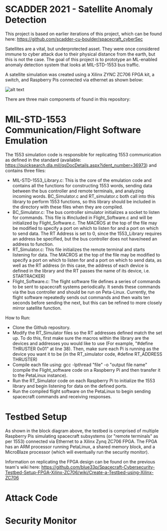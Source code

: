 # SCADDER 2021 - Satellite Anomaly Detection

This project is based on earlier iterations of this project, which can be found here: https://github.com/scadder-cu-boulder/spacecraft_cyberSec

Satellites are a vital, but underprotected asset. They were once considered immune to cyber attack due to their physical distance from the earth, but this is not the case. The goal of this project is to prototype an ML-enabled anomaly detection system that looks at MIL-STD-1553 bus traffic.

A satellite simulation was created using a Xilinx ZYNC ZC706 FPGA kit, a switch, and Raspberry Pis connected via ethernet as shown below:

![alt text](https://github.com/scadder2021/satellite_cybersec/blob/main/FBD_2021.png?raw=true)

There are three main components of found in this repository:

# MIL-STD-1553 Communication/Flight Software Emulation

The 1553 simulation code is responsible for replicating 1553 communication as defined in the standard (available: https://quicksearch.dla.mil/qsDocDetails.aspx?ident_number=36973) and contains three files:
- MIL-STD-1553_Library.c: This is the core of the emulation code and contains all the functions for constructing 1553 words, sending data between the bus controller and remote terminals, and analyzing incoming words. BC_Simulator.c and RT_simulator.c both call into this library to perform 1553 functions, so this library should be included in the directory with these files when they are compiled.
- BC_Simulator.c: The bus controller simulator initializes a socket to listen for commands. This file is #included in Flight_Software.c and will be initialized by Flight_Software.c. The MACROS at the top of the file may be modified to specify a port on which to listen for and a port on which to send data. The RT Address is set to 0, since the 1553_Library requires an address be specified, but the bus controller does not have/need an address to function.
- RT_Simulator.c: This file initializes the remote terminal and starts listening for data. The MACROS at the top of the file may be modified to specify a port on which to listen for and a port on which to send data, as well as the RT address (in this case, the address of each device is defined in the library and the RT passes the name of its device, i.e. STARTRACKER)
- Flight_Software.c: The flight software file defines a series of commands to be sent to spacecraft systems periodically. It sends these commands via the bus controller and should be run on Peta-Linux. Currently, the flight software repeatedly sends out commands and then waits ten seconds before sending the next, but this can be refined to more closely mirror satellite function.

How to Run:

- Clone the Github repository.
- Modify the RT_Simulator files so the RT addresses defined match the set up. To do this, first make sure the macros within the library are the devices and addresses you would like to use (For example, "#define THRUSTER 0x01" at line 38). Then, make sure each Pi is running as the device you want it to be (in the RT_simulator code, #define RT_ADDRESS THRUSTER)
- Compile each file using: gcc -lpthread "file" -o "output file name" (compile the Flight_software code on a Raspberry Pi and then transfer it to the PetaLinux instance).
- Run the RT_Simulator code on each Raspberry Pi to initialize the 1553 library and begin listening for data on the defined ports.
- Run the compiled flight software on the PetaLinux to begin sending spacecraft commands and receiving responses.

# Testbed Setup

As shown in the block diagram above, the testbed is comprised of multiple Raspberry Pis simulating spacecraft subsystems (or "remote terminals" as per 1553) connected via Ethernet to a Xilinx Zynq ZC706 FPGA. The FPGA has an ARM processor running PetaLinux, a shared memory block, and a MicroBlaze processor (which will eventually run the security monitor).

Information on replicating the FPGA design can be found on the previous team's wiki here: https://github.com/blue33p/Spacecraft-Cybersecurity-Testbed-Setup-FPGA-Xilinx-ZC706/wiki/Create-a-Testbed-using-Xilinx-ZC706

# Attack Code

# Security Monitor
